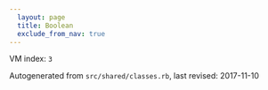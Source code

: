 ```yaml
---
  layout: page
  title: Boolean
  exclude_from_nav: true
---
```


VM index: `3`

Autogenerated from `src/shared/classes.rb`, last revised: 2017-11-10